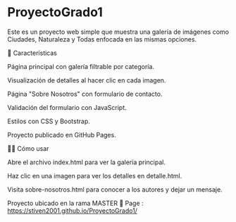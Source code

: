 # ProyectoGrado1

Este es un proyecto web simple que muestra una galería de imágenes como Ciudades, Naturaleza y Todas enfocada en las mismas opciones.

🤞 Características

Página principal con galería filtrable por categoría.

Visualización de detalles al hacer clic en cada imagen.

Página "Sobre Nosotros" con formulario de contacto.

Validación del formulario con JavaScript.

Estilos con CSS y Bootstrap.

Proyecto publicado en GitHub Pages.

🐱‍👤 Cómo usar

Abre el archivo index.html para ver la galería principal.

Haz clic en una imagen para ver los detalles en detalle.html.

Visita sobre-nosotros.html para conocer a los autores y dejar un mensaje.

Proyecto ubicado en la rama MASTER 🙌
Page : https://stiven2001.github.io/ProyectoGrado1/
